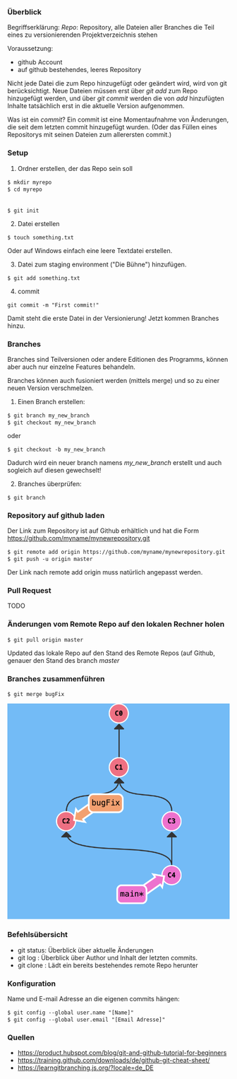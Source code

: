 ### Überblick

Begriffserklärung:
*Repo*: Repository, alle Dateien aller Branches die Teil eines zu versionierenden Projektverzeichnis stehen

Voraussetzung:
- github Account
- auf github bestehendes, leeres Repository

Nicht jede Datei die zum Repo hinzugefügt oder geändert wird, wird von git berücksichtigt.
Neue Dateien müssen erst über *git add* zum Repo hinzugefügt werden, und über *git commit* werden die von *add* hinzufügten Inhalte tatsächlich erst in die aktuelle Version aufgenommen.

Was ist ein *commit*? Ein commit ist eine Momentaufnahme von Änderungen, die seit dem letzten commit hinzugefügt wurden. (Oder das Füllen eines Repositorys mit seinen Dateien zum allerersten commit.)

### Setup

1. Ordner erstellen, der das Repo sein soll
```
$ mkdir myrepo
$ cd myrepo


$ git init
```

2. Datei erstellen
```
$ touch something.txt
```
Oder auf Windows einfach eine leere Textdatei erstellen.

3. Datei zum staging environment ("Die Bühne") hinzufügen.
```
$ git add something.txt
```

4. commit
```
git commit -m "First commit!"
```
Damit steht die erste Datei in der Versionierung!
Jetzt kommen Branches hinzu.

### Branches
Branches sind Teilversionen oder andere Editionen des Programms, können aber auch nur einzelne Features behandeln.

Branches können auch fusioniert werden (mittels merge) und so zu einer neuen Version verschmelzen.

1. Einen Branch erstellen:
```
$ git branch my_new_branch
$ git checkout my_new_branch
```
oder
```
$ git checkout -b my_new_branch
```

Dadurch wird ein neuer branch namens *my_new_branch* erstellt und auch sogleich auf diesen gewechselt!

2. Branches überprüfen:
```
$ git branch
```


### Repository auf github laden
Der Link zum Repository ist auf Github erhältlich und hat die Form
https://github.com/myname/mynewrepository.git
```
$ git remote add origin https://github.com/myname/mynewrepository.git
$ git push -u origin master
```

Der Link nach remote add origin muss natürlich angepasst werden.

### Pull Request

TODO

### Änderungen vom Remote Repo auf den lokalen Rechner holen
```
$ git pull origin master
```
Updated das lokale Repo auf den Stand des Remote Repos (auf Github, genauer den Stand des branch *master*


### Branches zusammenführen

```
$ git merge bugFix
```
![Merge_Grafik](bilder/git_merge.png)

### Befehlsübersicht
- git status: Überblick über aktuelle Änderungen
- git log : Überblick über Author und Inhalt der letzten commits.
- git clone : Lädt ein bereits bestehendes remote Repo herunter

### Konfiguration

Name und E-mail Adresse an die eigenen commits hängen:
```
$ git config --global user.name "[Name]"
$ git config --global user.email "[Email Adresse]"
```
### Quellen
- https://product.hubspot.com/blog/git-and-github-tutorial-for-beginners
- https://training.github.com/downloads/de/github-git-cheat-sheet/
- https://learngitbranching.js.org/?locale=de_DE